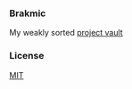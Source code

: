### Brakmic

My weakly sorted [project vault](http://blog.brakmic.com)


### License 

<a href="https://github.com/brakmic/brakmic/blob/master/LICENSE">MIT</a>
